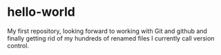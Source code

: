 # hello-world
My first repository, looking forward to working with Git and github and finally getting rid of my hundreds of renamed files I currently call version control.
